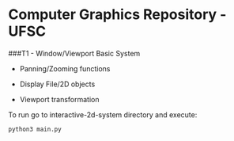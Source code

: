 # Computer Graphics Repository - UFSC

###T1 - Window/Viewport Basic System

- Panning/Zooming functions

- Display File/2D objects

- Viewport transformation

To run go to interactive-2d-system directory and execute:
```
python3 main.py
```

